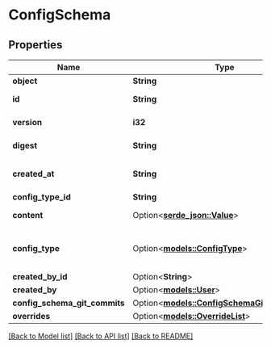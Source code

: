 # ConfigSchema

## Properties

Name | Type | Description | Notes
------------ | ------------- | ------------- | -------------
**object** | **String** |  | 
**id** | **String** | ID of the config schema | 
**version** | **i32** | Version of the config schema | 
**digest** | **String** | Digest of the config schema | 
**created_at** | **String** | Timestamp of when the config schema was created | 
**config_type_id** | **String** | ID of the config type | 
**content** | Option<[**serde_json::Value**](.md)> | JSON schema contents | 
**config_type** | Option<[**models::ConfigType**](ConfigType.md)> | Expand the config type using 'expand[]=config_type' in the query string | 
**created_by_id** | Option<**String**> |  | [optional]
**created_by** | Option<[**models::User**](User.md)> |  | 
**config_schema_git_commits** | Option<[**models::ConfigSchemaGitCommitList**](ConfigSchemaGitCommitList.md)> |  | 
**overrides** | Option<[**models::OverrideList**](OverrideList.md)> |  | 

[[Back to Model list]](../README.md#documentation-for-models) [[Back to API list]](../README.md#documentation-for-api-endpoints) [[Back to README]](../README.md)


